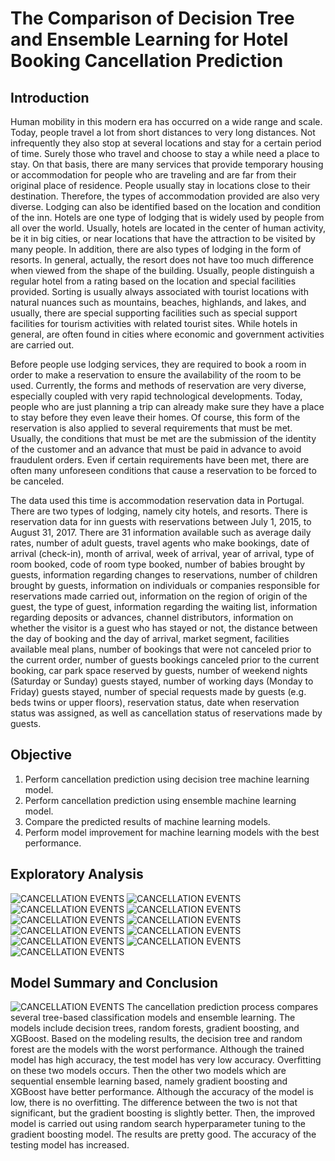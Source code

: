 # The Comparison of Decision Tree and Ensemble Learning for Hotel Booking Cancellation Prediction
## Introduction
Human mobility in this modern era has occurred on a wide range and scale. Today, people travel a lot from short distances to very long distances. Not infrequently they also stop at several locations and stay for a certain period of time. Surely those who travel and choose to stay a while need a place to stay. On that basis, there are many services that provide temporary housing or accommodation for people who are traveling and are far from their original place of residence. People usually stay in locations close to their destination. Therefore, the types of accommodation provided are also very diverse. Lodging can also be identified based on the location and condition of the inn. Hotels are one type of lodging that is widely used by people from all over the world. Usually, hotels are located in the center of human activity, be it in big cities, or near locations that have the attraction to be visited by many people. In addition, there are also types of lodging in the form of resorts. In general, actually, the resort does not have too much difference when viewed from the shape of the building. Usually, people distinguish a regular hotel from a rating based on the location and special facilities provided. Sorting is usually always associated with tourist locations with natural nuances such as mountains, beaches, highlands, and lakes, and usually, there are special supporting facilities such as special support facilities for tourism activities with related tourist sites. While hotels in general, are often found in cities where economic and government activities are carried out.

Before people use lodging services, they are required to book a room in order to make a reservation to ensure the availability of the room to be used. Currently, the forms and methods of reservation are very diverse, especially coupled with very rapid technological developments. Today, people who are just planning a trip can already make sure they have a place to stay before they even leave their homes. Of course, this form of the reservation is also applied to several requirements that must be met. Usually, the conditions that must be met are the submission of the identity of the customer and an advance that must be paid in advance to avoid fraudulent orders. Even if certain requirements have been met, there are often many unforeseen conditions that cause a reservation to be forced to be canceled.

The data used this time is accommodation reservation data in Portugal. There are two types of lodging, namely city hotels, and resorts. There is reservation data for inn guests with reservations between July 1, 2015, to August 31, 2017. There are 31 information available such as average daily rates, number of adult guests, travel agents who make bookings, date of arrival (check-in), month of arrival, week of arrival, year of arrival, type of room booked, code of room type booked, number of babies brought by guests, information regarding changes to reservations, number of children brought by guests, information on individuals or companies responsible for reservations made carried out, information on the region of ​​origin of the guest, the type of guest, information regarding the waiting list, information regarding deposits or advances, channel distributors, information on whether the visitor is a guest who has stayed or not, the distance between the day of booking and the day of arrival, market segment, facilities available meal plans, number of bookings that were not canceled prior to the current order, number of guests bookings canceled prior to the current booking, car park space reserved by guests, number of weekend nights (Saturday or Sunday) guests stayed, number of working days (Monday to Friday) guests stayed, number of special requests made by guests (e.g. beds twins or upper floors), reservation status, date when reservation status was assigned, as well as cancellation status of reservations made by guests.
## Objective
1. Perform cancellation prediction using decision tree machine learning model.
2. Perform cancellation prediction using ensemble machine learning model.
3. Compare the predicted results of machine learning models.
4. Perform model improvement for machine learning models with the best performance.
## Exploratory Analysis
![CANCELLATION EVENTS](image/1.png)
![CANCELLATION EVENTS](image/2.png)
![CANCELLATION EVENTS](image/3.png)
![CANCELLATION EVENTS](image/4.png)
![CANCELLATION EVENTS](image/5.png)
![CANCELLATION EVENTS](image/6.png)
![CANCELLATION EVENTS](image/7.png)
![CANCELLATION EVENTS](image/8.png)
![CANCELLATION EVENTS](image/9.png)
![CANCELLATION EVENTS](image/10.png)
![CANCELLATION EVENTS](image/11.png)
## Model Summary and Conclusion
![CANCELLATION EVENTS](image/12.png)
The cancellation prediction process compares several tree-based classification models and ensemble learning. The models include decision trees, random forests, gradient boosting, and XGBoost. Based on the modeling results, the decision tree and random forest are the models with the worst performance. Although the trained model has high accuracy, the test model has very low accuracy. Overfitting on these two models occurs. Then the other two models which are sequential ensemble learning based, namely gradient boosting and XGBoost have better performance. Although the accuracy of the model is low, there is no overfitting. The difference between the two is not that significant, but the gradient boosting is slightly better. Then, the improved model is carried out using random search hyperparameter tuning to the gradient boosting model. The results are pretty good. The accuracy of the testing model has increased.
